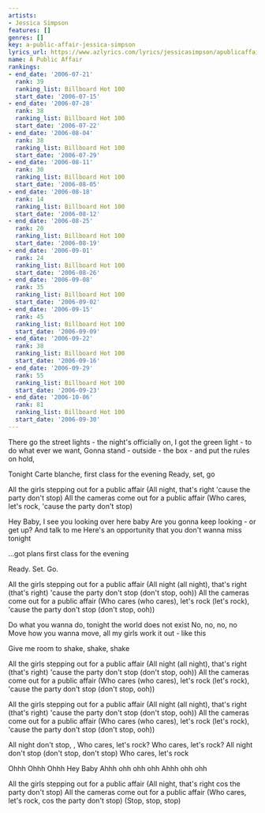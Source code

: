 ```yaml
---
artists:
- Jessica Simpson
features: []
genres: []
key: a-public-affair-jessica-simpson
lyrics_url: https://www.azlyrics.com/lyrics/jessicasimpson/apublicaffair.html
name: A Public Affair
rankings:
- end_date: '2006-07-21'
  rank: 39
  ranking_list: Billboard Hot 100
  start_date: '2006-07-15'
- end_date: '2006-07-28'
  rank: 38
  ranking_list: Billboard Hot 100
  start_date: '2006-07-22'
- end_date: '2006-08-04'
  rank: 38
  ranking_list: Billboard Hot 100
  start_date: '2006-07-29'
- end_date: '2006-08-11'
  rank: 30
  ranking_list: Billboard Hot 100
  start_date: '2006-08-05'
- end_date: '2006-08-18'
  rank: 14
  ranking_list: Billboard Hot 100
  start_date: '2006-08-12'
- end_date: '2006-08-25'
  rank: 20
  ranking_list: Billboard Hot 100
  start_date: '2006-08-19'
- end_date: '2006-09-01'
  rank: 24
  ranking_list: Billboard Hot 100
  start_date: '2006-08-26'
- end_date: '2006-09-08'
  rank: 35
  ranking_list: Billboard Hot 100
  start_date: '2006-09-02'
- end_date: '2006-09-15'
  rank: 45
  ranking_list: Billboard Hot 100
  start_date: '2006-09-09'
- end_date: '2006-09-22'
  rank: 38
  ranking_list: Billboard Hot 100
  start_date: '2006-09-16'
- end_date: '2006-09-29'
  rank: 55
  ranking_list: Billboard Hot 100
  start_date: '2006-09-23'
- end_date: '2006-10-06'
  rank: 81
  ranking_list: Billboard Hot 100
  start_date: '2006-09-30'
---
```


There go the street lights - the night's officially on,
I got the green light - to do what ever we want,
Gonna stand - outside - the box - and put the rules on hold,

Tonight
Carte blanche, first class for the evening
Ready, set, go

All the girls stepping out for a public affair
(All night, that's right 'cause the party don't stop)
All the cameras come out for a public affair
(Who cares, let's rock, 'cause the party don't stop)

Hey Baby, I see you looking over here baby
Are you gonna keep looking - or get up?
And talk to me
Here's an opportunity that you don't wanna miss tonight

...got plans first class for the evening

Ready. Set. Go.

All the girls stepping out for a public affair
(All night (all night), that's right (that's right) 'cause the party don't stop (don't stop, ooh))
All the cameras come out for a public affair
(Who cares (who cares), let's rock (let's rock), 'cause the party don't stop (don't stop, ooh))

Do what you wanna do, tonight the world does not exist
No, no, no, no
Move how you wanna move, all my girls work it out - like this

Give me room to shake, shake, shake

All the girls stepping out for a public affair
(All night (all night), that's right (that's right) 'cause the party don't stop (don't stop, ooh))
All the cameras come out for a public affair
(Who cares (who cares), let's rock (let's rock), 'cause the party don't stop (don't stop, ooh))

All the girls stepping out for a public affair
(All night (all night), that's right (that's right) 'cause the party don't stop (don't stop, ooh))
All the cameras come out for a public affair
(Who cares (who cares), let's rock (let's rock), 'cause the party don't stop (don't stop, ooh))

All night don't stop,
,
Who cares, let's rock?
Who cares, let's rock?
All night don't stop (don't stop, don't stop)
Who cares, let's rock

Ohhh Ohhh Ohhh
Hey Baby
Ahhh ohh ohh ohh
Ahhh ohh ohh

All the girls stepping out for a public affair
(All night, that's right cos the party don't stop)
All the cameras come out for a public affair
(Who cares, let's rock, cos the party don't stop)
(Stop, stop, stop)



